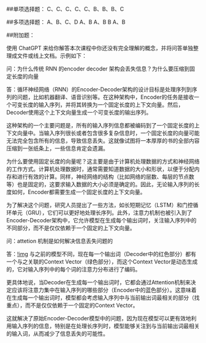 ##单项选择题：
C、C、C、C、C、B、B、B、C

##多项选择题：
A、B、C、D
A、B
A、B
B
A、B

##附加题：

使用 ChatGPT 来给你解答本次课程中你还没有完全理解的概念，并将问答单独整理成文件或线上文档。示例如下：

问：为什么传统 RNN 的encoder decoder 架构会丢失信息？为什么要压缩到固定长度的向量

答：循环神经网络（RNN）的Encoder-Decoder架构的设计目标是处理序列到序列的问题，比如机器翻译、语音识别等。在这种架构中，Encoder的任务是接收一个可变长度的输入序列，并将其转换为一个固定长度的上下文向量。然后，Decoder使用这个上下文向量生成一个可变长度的输出序列。

这种架构的一个主要问题是，所有的输入序列信息都被编码到了一个固定长度的上下文向量中。当输入序列很长或者包含很多复杂信息时，一个固定长度的向量可能无法完全包含所有的信息，导致信息丢失。这就像试图将一本厚厚的书的全部内容压缩到一张纸条上，一些信息肯定会遗漏。

为什么要使用固定长度的向量呢？这主要是由于计算机处理数据的方式和神经网络的工作方式。计算机处理数据时，通常需要知道数据的大小和形状，以便于分配内存和进行有效的计算。同样，神经网络的结构（比如网络的层数、每层的节点数等）也是固定的，这要求输入数据的大小必须是确定的。因此，无论输入序列的长度如何，Encoder都需要生成一个固定长度的上下文向量。

为了解决这个问题，研究人员提出了一些方法，如长短期记忆（LSTM）和门控循环单元（GRU），它们可以更好地处理长序列。此外，注意力机制也被引入到了Encoder-Decoder架构中，它允许模型在生成每个输出词时，关注输入序列中的不同部分，而不是仅仅依赖于一个固定的上下文向量。

问：attetion 机制是如何解决信息丢失问题的

答：[!img](https://www.notion.so/Attention-cdb50f4ccaa34f9380cbd18a6cac6557?pvs=4#5357ebdffb8147d09c668beb4540d9c0)
与之前的模型不同，现在每一个输出词（Decoder中的红色部分）都有一个与之关联的Context Vector（绿色部分），而这个Context Vector是动态生成的，它对输入序列中的每个词的注意力分布进行了编码。

更具体地说，当Decoder在生成每一个输出词时，它都会通过Attention机制来决定应该将注意力集中在输入序列的哪些部分（Encoder中的蓝色部分）。这意味着在生成每一个输出词时，模型都会考虑输入序列中与当前输出词最相关的部分（找重点），而不是仅仅依赖于一个固定的Context Vector。

这就解决了原始Encoder-Decoder模型中的问题，因为现在模型可以更有效地利用输入序列的信息，特别是在处理长序列时，模型能够关注到与当前输出词最相关的输入词，从而减少了信息丢失的可能性。
